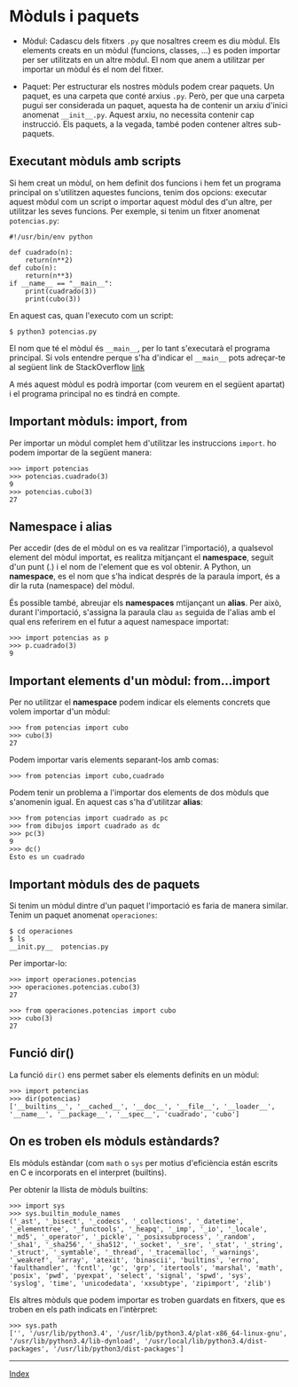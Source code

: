 # Mòduls i paquets

* Mòdul: Cadascu dels fitxers `.py` que nosaltres creem es diu mòdul. Els elements creats en un mòdul (funcions, classes, ...) es poden importar per ser utilitzats en un altre mòdul. El nom que anem a utilitzar per importar un mòdul és el nom del fitxer.

* Paquet: Per estructurar els nostres mòduls podem crear paquets. Un paquet, es una carpeta que conté arxius `.py`. Però, per que una carpeta pugui ser considerada un paquet, aquesta ha de contenir un arxiu d'inici anomenat `__init__.py`. Aquest arxiu, no necessita contenir cap instrucció. Els paquets, a la vegada, també poden contener altres sub-paquets.

## Executant mòduls amb scripts

Si hem creat un mòdul, on hem definit dos funcions i hem fet un programa principal on s'utilitzen aquestes funcions, tenim dos opcions: executar aquest mòdul com un script o importar aquest mòdul des d'un altre, per utilitzar les seves funcions. Per exemple, si tenim un fitxer anomenat `potencias.py`:

	#!/usr/bin/env python	

	def cuadrado(n):
		return(n**2)
	def cubo(n):
		return(n**3)
	if __name__ == "__main__":
		print(cuadrado(3))
		print(cubo(3))

En aquest cas, quan l'executo com un script:

	$ python3 potencias.py

El nom que té el mòdul és `__main__`, per lo tant s'executarà el programa principal. Si vols entendre perque s'ha d'indicar el `__main__` pots adreçar-te al següent link de StackOverflow [link](https://stackoverflow.com/questions/419163/what-does-if-name-main-do)

A més aquest mòdul es podrà importar (com veurem en el següent apartat) i el programa principal no es tindrá en compte.

## Important mòduls: import, from

Per importar un mòdul complet hem d'utilitzar les instruccions `import`. ho podem importar de la següent manera:

	>>> import potencias
	>>> potencias.cuadrado(3)
	9
	>>> potencias.cubo(3)
	27

## Namespace i alias

Per accedir (des de el mòdul on es va realitzar l'importació), a qualsevol element del mòdul importat, es realitza mitjançant el **namespace**, seguit d'un punt (.) i el nom de l'element que es vol obtenir. A Python, un **namespace**, es el nom que s'ha indicat després de la paraula import, és a dir la ruta (namespace) del mòdul.

És possible també, abreujar els **namespaces** mtijançant un **alias**. Per això, durant l'importació, s'assigna la paraula clau `as` seguida de l'alias amb el qual ens referirem en el futur a aquest namespace importat:

	>>> import potencias as p
	>>> p.cuadrado(3)
	9

## Important elements d'un mòdul: from...import

Per no utilitzar el **namespace** podem indicar els elements concrets que volem importar d'un mòdul:

	>>> from potencias import cubo
	>>> cubo(3)
	27

Podem importar varis elements separant-los amb comas:

	>>> from potencias import cubo,cuadrado

Podem tenir un problema a l'importar dos elements de dos mòduls que s'anomenin igual. En aquest cas s'ha d'utilitzar **alias**:

	>>> from potencias import cuadrado as pc
	>>> from dibujos import cuadrado as dc
	>>> pc(3)
	9
	>>> dc()
	Esto es un cuadrado

## Important mòduls des de paquets

Si tenim un mòdul dintre d'un paquet l'importació es faria de manera similar. Tenim un paquet anomenat `operaciones`:

	$ cd operaciones
	$ ls
	__init.py__  potencias.py

Per importar-lo:

	>>> import operaciones.potencias
	>>> operaciones.potencias.cubo(3)
	27

	>>> from operaciones.potencias import cubo
	>>> cubo(3)
	27

## Funció dir()

La funció `dir()` ens permet saber els elements definits en un mòdul:

	>>> import potencias
	>>> dir(potencias)
	['__builtins__', '__cached__', '__doc__', '__file__', '__loader__', '__name__', '__package__', '__spec__', 'cuadrado', 'cubo']


## On es troben els mòduls estàndards?
	
Els  mòduls estàndar (com `math` o `sys` per motius d'eficiència están escrits en C e incorporats en el interpret (builtins).

Per obtenir la llista de mòduls builtins:

	>>> import sys
	>>> sys.builtin_module_names
	('_ast', '_bisect', '_codecs', '_collections', '_datetime', '_elementtree', '_functools', '_heapq', '_imp', '_io', '_locale', '_md5', '_operator', '_pickle', '_posixsubprocess', '_random', '_sha1', '_sha256', '_sha512', '_socket', '_sre', '_stat', '_string', '_struct', '_symtable', '_thread', '_tracemalloc', '_warnings', '_weakref', 'array', 'atexit', 'binascii', 'builtins', 'errno', 'faulthandler', 'fcntl', 'gc', 'grp', 'itertools', 'marshal', 'math', 'posix', 'pwd', 'pyexpat', 'select', 'signal', 'spwd', 'sys', 'syslog', 'time', 'unicodedata', 'xxsubtype', 'zipimport', 'zlib')

Els altres mòduls que podem importar es troben guardats en fitxers, que es troben en els path indicats en l'intèrpret:

	>>> sys.path
	['', '/usr/lib/python3.4', '/usr/lib/python3.4/plat-x86_64-linux-gnu', '/usr/lib/python3.4/lib-dynload', '/usr/local/lib/python3.4/dist-packages', '/usr/lib/python3/dist-packages']


***
[Index](../../../README.md)
